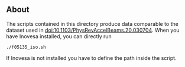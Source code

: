## About

The scripts contained in this directory produce data comparable to the dataset used in [doi:10.1103/PhysRevAccelBeams.20.030704](https://doi.org/10.1103/PhysRevAccelBeams.20.030704).
When you have Inovesa installed, you can directly run

    ./f05135_iso.sh

If Inovesa is not installed you have to define the path inside the script.

